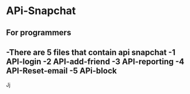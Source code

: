 # APi-Snapchat
For programmers
-
-There are 5 files that contain api snapchat
-1 API-login 
-2 API-add-friend
-3 API-reporting
-4 API-Reset-email
-5 APi-block
-
Jj
